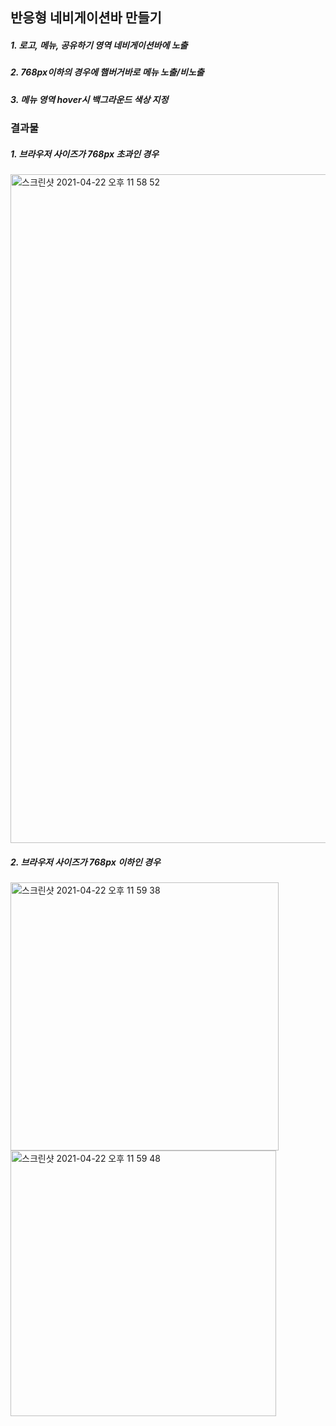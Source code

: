 ## 반응형 네비게이션바 만들기

##### 1. 로고, 메뉴, 공유하기 영역 네비게이션바에 노출
##### 2. 768px이하의 경우에 햄버거바로 메뉴 노출/비노출
##### 3. 메뉴 영역 hover시 백그라운드 색상 지정


### 결과물

##### 1. 브라우저 사이즈가 768px 초과인 경우
<img width="1070" alt="스크린샷 2021-04-22 오후 11 58 52" src="https://user-images.githubusercontent.com/30399546/115738315-e7efbd80-a3c7-11eb-8530-77c79f12bde6.png">


##### 2. 브라우저 사이즈가 768px 이하인 경우
<img width="429" alt="스크린샷 2021-04-22 오후 11 59 38" src="https://user-images.githubusercontent.com/30399546/115738281-e1614600-a3c7-11eb-9476-9f2aeaa957e7.png">
<img width="425" alt="스크린샷 2021-04-22 오후 11 59 48" src="https://user-images.githubusercontent.com/30399546/115738227-d4445700-a3c7-11eb-9ecd-d1c6aaf03195.png">
